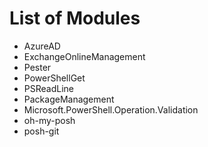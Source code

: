 # List of Modules
- AzureAD
- ExchangeOnlineManagement
- Pester
- PowerShellGet
- PSReadLine
- PackageManagement
- Microsoft.PowerShell.Operation.Validation
- oh-my-posh
- posh-git